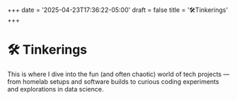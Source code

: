 +++
date = '2025-04-23T17:36:22-05:00'
draft = false
title = '🛠Tinkerings'
+++
# 🛠 Tinkerings

This is where I dive into the fun (and often chaotic) world of tech projects — from homelab setups and software builds to curious coding experiments and explorations in data science.
